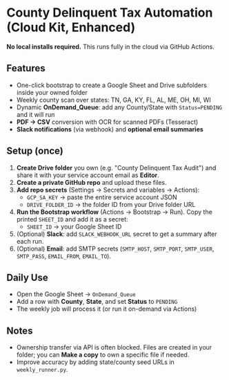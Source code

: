 # County Delinquent Tax Automation (Cloud Kit, Enhanced)

**No local installs required.** This runs fully in the cloud via GitHub Actions.

## Features
- One-click bootstrap to create a Google Sheet and Drive subfolders inside your owned folder
- Weekly county scan over states: TN, GA, KY, FL, AL, ME, OH, MI, WI
- Dynamic **OnDemand_Queue**: add any County/State with `Status=PENDING` and it will run
- **PDF → CSV** conversion with OCR for scanned PDFs (Tesseract)
- **Slack notifications** (via webhook) and **optional email summaries**

## Setup (once)
1. **Create Drive folder** you own (e.g. "County Delinquent Tax Audit") and share it with your service account email as **Editor**.
2. **Create a private GitHub repo** and upload these files.
3. **Add repo secrets** (Settings → Secrets and variables → Actions):
   - `GCP_SA_KEY` → paste the entire service account JSON
   - `DRIVE_FOLDER_ID` → the folder ID from your Drive folder URL
4. **Run the Bootstrap workflow** (Actions → Bootstrap → Run). Copy the printed `SHEET_ID` and add it as a secret:
   - `SHEET_ID` → your Google Sheet ID
5. (Optional) **Slack**: add `SLACK_WEBHOOK_URL` secret to get a summary after each run.
6. (Optional) **Email**: add SMTP secrets (`SMTP_HOST`, `SMTP_PORT`, `SMTP_USER`, `SMTP_PASS`, `EMAIL_FROM`, `EMAIL_TO`).

## Daily Use
- Open the Google Sheet → `OnDemand_Queue`
- Add a row with **County**, **State**, and set **Status** to `PENDING`
- The weekly job will process it (or run it on-demand via Actions)

## Notes
- Ownership transfer via API is often blocked. Files are created in your folder; you can **Make a copy** to own a specific file if needed.
- Improve accuracy by adding state/county seed URLs in `weekly_runner.py`.
